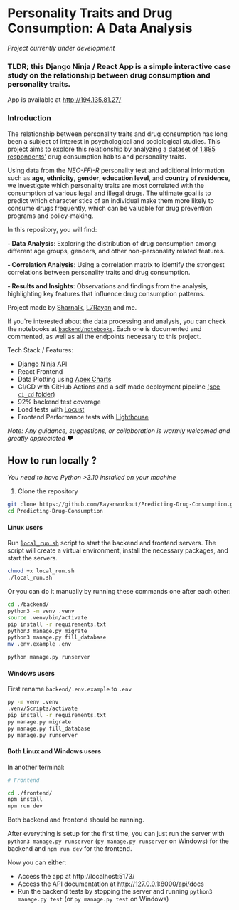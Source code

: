 # Personality Traits and Drug Consumption: A Data Analysis

_Project currently under development_

### TLDR; this Django Ninja / React App is a simple interactive case study on the relationship between drug consumption and personality traits.

App is available at http://194.135.81.27/

### Introduction

The relationship between personality traits and drug consumption has long been a subject of interest in psychological and sociological studies. This project aims to explore this relationship by analyzing [a dataset of 1,885 respondents'](https://www.kaggle.com/datasets/mexwell/drug-consumption-classification/data) drug consumption habits and personality traits.

Using data from the _NEO-FFI-R_ personality test and additional information such as **age**, **ethnicity**, **gender**, **education level**, and **country of residence**, we investigate which personality traits are most correlated with the consumption of various legal and illegal drugs. The ultimate goal is to predict which characteristics of an individual make them more likely to consume drugs frequently, which can be valuable for drug prevention programs and policy-making.

In this repository, you will find:

**- Data Analysis**: Exploring the distribution of drug consumption among different age groups, genders, and other non-personality related features.

**- Correlation Analysis**: Using a correlation matrix to identify the strongest correlations between personality traits and drug consumption.

**- Results and Insights**: Observations and findings from the analysis, highlighting key features that influence drug consumption patterns.

Project made by [Sharnalk](https://github.com/Sharnalk), [L7Rayan](https://github.com/l7rayan) and me.

If you're interested about the data processing and analysis, you can check the notebooks at [`backend/notebooks`](/backend/notebooks/README.md). Each one is documented and commented, as well as all the endpoints necessary to this project.

Tech Stack / Features:
 - [Django Ninja API](https://django-ninja.dev/)
 - React Frontend
 - Data Plotting using [Apex Charts](https://apexcharts.com/)
 - CI/CD with GitHub Actions and a self made deployment pipeline [(see `ci_cd` folder)](/ci_cd/README.md)
 - 92% backend test coverage
 - Load tests with [Locust](https://locust.io/)
 - Frontend Performance tests with [Lighthouse](https://developers.google.com/web/tools/lighthouse)


_Note: Any guidance, suggestions, or collaboration is warmly welcomed and greatly appreciated ♥️_


## How to run locally ?

_You need to have Python >3.10 installed on your machine_

1. Clone the repository

```bash
git clone https://github.com/Rayanworkout/Predicting-Drug-Consumption.git
cd Predicting-Drug-Consumption
```


#### Linux users

Run [`local_run.sh`](/local_run.sh) script to start the backend and frontend servers. The script will create a virtual environment, install the necessary packages, and start the servers.
    
```bash
chmod +x local_run.sh
./local_run.sh
```

Or you can do it manually by running these commands one after each other:

```bash
cd ./backend/
python3 -m venv .venv
source .venv/bin/activate
pip install -r requirements.txt
python3 manage.py migrate
python3 manage.py fill_database
mv .env.example .env

python manage.py runserver
```

#### Windows users

First rename `backend/.env.example` to `.env`

```bash
py -m venv .venv
.venv/Scripts/activate
pip install -r requirements.txt
py manage.py migrate
py manage.py fill_database
py manage.py runserver
```

#### Both Linux and Windows users
In another terminal:

```bash
# Frontend

cd ./frontend/
npm install
npm run dev
```

Both backend and frontend should be running.

After everything is setup for the first time, you can just run the server with `python3 manage.py runserver` (`py manage.py runserver` on Windows) for the backend and `npm run dev` for the frontend.

Now you can either:
- Access the app at http://localhost:5173/
- Access the API documentation at http://127.0.0.1:8000/api/docs
- Run the backend tests by stopping the server and running `python3 manage.py test` (or `py manage.py test` on Windows)